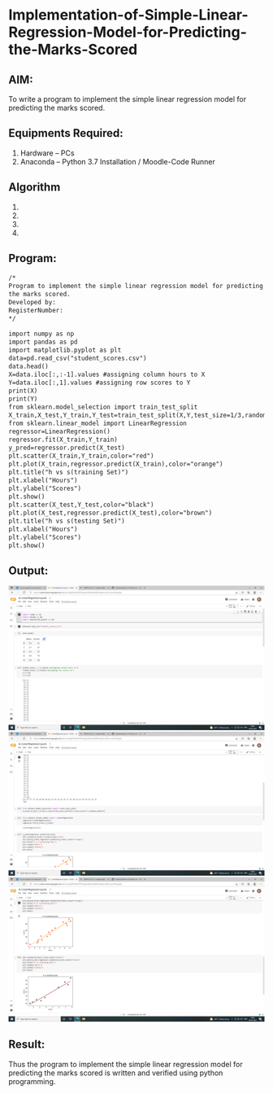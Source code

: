 # Implementation-of-Simple-Linear-Regression-Model-for-Predicting-the-Marks-Scored

## AIM:
To write a program to implement the simple linear regression model for predicting the marks scored.

## Equipments Required:
1. Hardware – PCs
2. Anaconda – Python 3.7 Installation / Moodle-Code Runner

## Algorithm
1. 
2. 
3. 
4. 

## Program:
```
/*
Program to implement the simple linear regression model for predicting the marks scored.
Developed by: 
RegisterNumber:  
*/
```
~~~
import numpy as np
import pandas as pd
import matplotlib.pyplot as plt
data=pd.read_csv("student_scores.csv")
data.head()
X=data.iloc[:,:-1].values #assigning column hours to X
Y=data.iloc[:,1].values #assigning row scores to Y
print(X)
print(Y)
from sklearn.model_selection import train_test_split
X_train,X_test,Y_train,Y_test=train_test_split(X,Y,test_size=1/3,random_state=0)
from sklearn.linear_model import LinearRegression
regressor=LinearRegression()
regressor.fit(X_train,Y_train)
y_pred=regressor.predict(X_test)
plt.scatter(X_train,Y_train,color="red")
plt.plot(X_train,regressor.predict(X_train),color="orange")
plt.title("h vs s(training Set)")
plt.xlabel("Hours")
plt.ylabel("Scores")
plt.show()
plt.scatter(X_test,Y_test,color="black")
plt.plot(X_test,regressor.predict(X_test),color="brown")
plt.title("h vs s(testing Set)")
plt.xlabel("Hours")
plt.ylabel("Scores")
plt.show()
~~~
## Output:
![simple linear regression model for predicting the marks scored](https://github.com/RanjithD18/Implementation-of-Simple-Linear-Regression-Model-for-Predicting-the-Marks-Scored/blob/main/Screenshot%20(1).png)
![simple linear regression model for predicting the marks scored](https://github.com/RanjithD18/Implementation-of-Simple-Linear-Regression-Model-for-Predicting-the-Marks-Scored/blob/main/Screenshot%20(2).png)
![simple linear regression model for predicting the marks scored](https://github.com/RanjithD18/Implementation-of-Simple-Linear-Regression-Model-for-Predicting-the-Marks-Scored/blob/main/Screenshot%20(3).png)

## Result:
Thus the program to implement the simple linear regression model for predicting the marks scored is written and verified using python programming.
